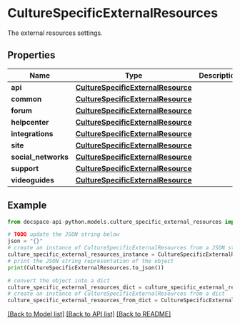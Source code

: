# CultureSpecificExternalResources
The external resources settings.

## Properties

Name | Type | Description | Notes
------------ | ------------- | ------------- | -------------
**api** | [**CultureSpecificExternalResource**](CultureSpecificExternalResource.md) |  | [optional] 
**common** | [**CultureSpecificExternalResource**](CultureSpecificExternalResource.md) |  | [optional] 
**forum** | [**CultureSpecificExternalResource**](CultureSpecificExternalResource.md) |  | [optional] 
**helpcenter** | [**CultureSpecificExternalResource**](CultureSpecificExternalResource.md) |  | [optional] 
**integrations** | [**CultureSpecificExternalResource**](CultureSpecificExternalResource.md) |  | [optional] 
**site** | [**CultureSpecificExternalResource**](CultureSpecificExternalResource.md) |  | [optional] 
**social_networks** | [**CultureSpecificExternalResource**](CultureSpecificExternalResource.md) |  | [optional] 
**support** | [**CultureSpecificExternalResource**](CultureSpecificExternalResource.md) |  | [optional] 
**videoguides** | [**CultureSpecificExternalResource**](CultureSpecificExternalResource.md) |  | [optional] 

## Example

```python
from docspace-api-python.models.culture_specific_external_resources import CultureSpecificExternalResources

# TODO update the JSON string below
json = "{}"
# create an instance of CultureSpecificExternalResources from a JSON string
culture_specific_external_resources_instance = CultureSpecificExternalResources.from_json(json)
# print the JSON string representation of the object
print(CultureSpecificExternalResources.to_json())

# convert the object into a dict
culture_specific_external_resources_dict = culture_specific_external_resources_instance.to_dict()
# create an instance of CultureSpecificExternalResources from a dict
culture_specific_external_resources_from_dict = CultureSpecificExternalResources.from_dict(culture_specific_external_resources_dict)
```
[[Back to Model list]](../README.md#documentation-for-models) [[Back to API list]](../README.md#documentation-for-api-endpoints) [[Back to README]](../README.md)


